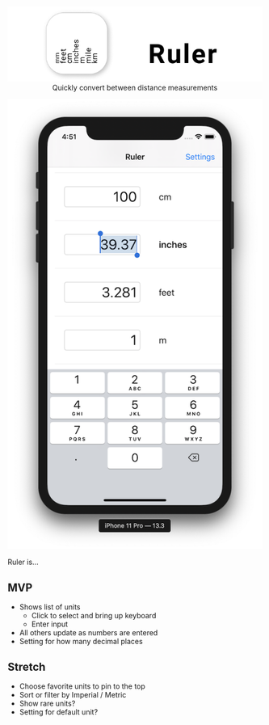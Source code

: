 <p align="center">
    <img src="https://raw.githubusercontent.com/iOSPT5-BW1/Unit-Converter-I/master/header.png" alt="Ruler logo" />
    Quickly convert between distance measurements
</p>

![app screenshot](hero2.png)

Ruler is...

## MVP

* Shows list of units
    * Click to select and bring up keyboard
    * Enter input
* All others update as numbers are entered
* Setting for how many decimal places


## Stretch

* Choose favorite units to pin to the top
* Sort or filter by Imperial / Metric
* Show rare units?
* Setting for default unit?
